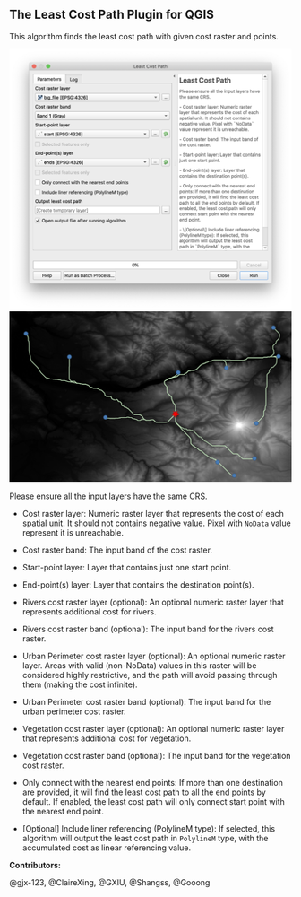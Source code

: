 ## The Least Cost Path Plugin for QGIS


This algorithm finds the least cost path with given cost raster and points. 

![Interface](example/images/interface.png)
![Result](example/images/result.png)

Please ensure all the input layers have the same CRS.

 - Cost raster layer: Numeric raster layer that represents the cost of each spatial unit. It should not contains negative value. Pixel with `NoData` value represent it is unreachable.
 
 - Cost raster band: The input band of the cost raster.
 
 - Start-point layer: Layer that contains just one start point.
 
 - End-point(s) layer: Layer that contains the destination point(s).

 - Rivers cost raster layer (optional): An optional numeric raster layer that represents additional cost for rivers.

 - Rivers cost raster band (optional): The input band for the rivers cost raster.

 - Urban Perimeter cost raster layer (optional): An optional numeric raster layer. Areas with valid (non-NoData) values in this raster will be considered highly restrictive, and the path will avoid passing through them (making the cost infinite).

 - Urban Perimeter cost raster band (optional): The input band for the urban perimeter cost raster.

 - Vegetation cost raster layer (optional): An optional numeric raster layer that represents additional cost for vegetation.
 
 - Vegetation cost raster band (optional): The input band for the vegetation cost raster.
 
- Only connect with the nearest end points: If more than one destination are provided, it will find the least cost path to all the end points by default. If enabled, the least cost path will only connect start point with the nearest end point.

 - \[Optional\] Include liner referencing (PolylineM type): If selected, this algorithm will output the least cost path in `PolylineM` type, with the accumulated cost as linear referencing value.
 
 
**Contributors:**

@gjx-123, @ClaireXing, @GXIU, @Shangss, @Gooong
